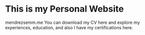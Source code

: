 # This is my Personal Website
mendrezsemm.me
You can download my CV here and explore my experiences, education, and also I have my certifications here.
